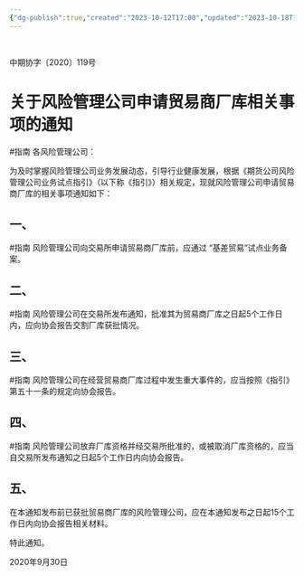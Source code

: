 ```yaml
---
{"dg-publish":true,"created":"2023-10-12T17:00","updated":"2023-10-18T12:33","permalink":"/e/20200930-2020-119/","dgPassFrontmatter":true}
---
```



 

中期协字〔2020〕119号

# 关于风险管理公司申请贸易商厂库相关事项的通知
#指南
各风险管理公司：

为及时掌握风险管理公司业务发展动态，引导行业健康发展，根据《期货公司风险管理公司业务试点指引》（以下称《指引》）相关规定，现就风险管理公司申请贸易商厂库的相关事项通知如下：

## 一、
#指南
风险管理公司向交易所申请贸易商厂库前，应通过 “基差贸易”试点业务备案。

## 二、
#指南
风险管理公司在交易所发布通知，批准其为贸易商厂库之日起5个工作日内，应向协会报告交割厂库获批情况。

## 三、
#指南
风险管理公司在经营贸易商厂库过程中发生重大事件的，应当按照《指引》第五十一条的规定向协会报告。

## 四、
#指南
风险管理公司放弃厂库资格并经交易所批准的，或被取消厂库资格的，应当自交易所发布通知之日起5个工作日内向协会报告。

## 五、
在本通知发布前已获批贸易商厂库的风险管理公司，应在本通知发布之日起15个工作日内向协会报告相关材料。

特此通知。

2020年9月30日